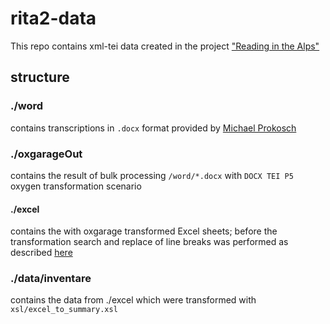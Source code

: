 # rita2-data

This repo contains xml-tei data created in the project ["Reading in the Alps"](https://www.oeaw.ac.at/acdh/projects/rita/)

## structure

### ./word

contains transcriptions in `.docx` format provided by [Michael Prokosch](https://github.com/orgs/reading-in-the-alps/people/mprokosch)

### ./oxgarageOut

contains the result of bulk processing `/word/*.docx` with `DOCX TEI P5` oxygen transformation scenario

#### ./excel

contains the with oxgarage transformed Excel sheets; before the transformation search and replace of line breaks was performed as described [here](https://contexturesblog.com/archives/2013/05/28/find-and-replace-line-breaks-in-excel/)

### ./data/inventare

contains the data from ./excel which were transformed with `xsl/excel_to_summary.xsl`
